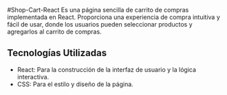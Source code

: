 #Shop-Cart-React
Es una página sencilla de carrito de compras implementada en React. Proporciona una experiencia de compra intuitiva y fácil de usar, donde los usuarios pueden seleccionar productos y agregarlos al carrito de compras.

## Tecnologías Utilizadas

- React: Para la construcción de la interfaz de usuario y la lógica interactiva.
- CSS: Para el estilo y diseño de la página.
